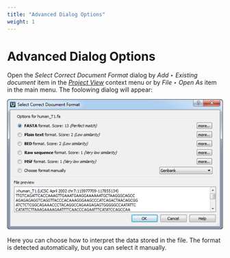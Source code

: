 ```yaml
---
title: "Advanced Dialog Options"
weight: 1
---
```



# Advanced Dialog Options

Open the _Select Correct Document Format_ dialog by _Add ‣ Existing document_ item in the [_Project View_](https://ugene.unipro.ru/wiki/display/UUOUM/Project+View) context menu or by _File ‣ Open As_ item in the main menu. The foolowing dialog will appear:


![](/images/65929285/65929286.png)

Here you can choose how to interpret the data stored in the file. The format is detected automatically, but you can select it manually.
